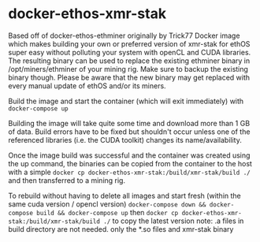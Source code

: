 # docker-ethos-xmr-stak
Based off of docker-ethos-ethminer originally by Trick77
Docker image which makes building your own or preferred version of xmr-stak for ethOS super easy without polluting your system with openCL and CUDA libraries. The resulting binary can be used to replace the existing ethminer binary in /opt/miners/ethminer of your mining rig. Make sure to backup the existing binary though. Please be  aware that the new binary may get replaced with every manual update of ethOS and/or its miners. 

Build the image and start the container (which will exit immediately) with ```docker-compose up```

Building the image will take quite some time and download more than 1 GB of data. Build errors have to be fixed but shouldn't occur unless one of the referenced libraries (i.e. the CUDA toolkit) changes its name/availability.

Once the image build was successful and the container was created using the up command, the binaries can be copied from the container to the host with a simple ```docker cp docker-ethos-xmr-stak:/build/xmr-stak/build ./``` and then transferred to a mining rig.

To rebuild without having to delete all images and start fresh (within the same cuda version / opencl version)
```docker-compose down && docker-compose build && docker-compose up``` then ```docker cp docker-ethos-xmr-stak:/build/xmr-stak/build ./``` to copy the latest version
note: .a files in build directory are not needed. only the *.so files and xmr-stak binary
